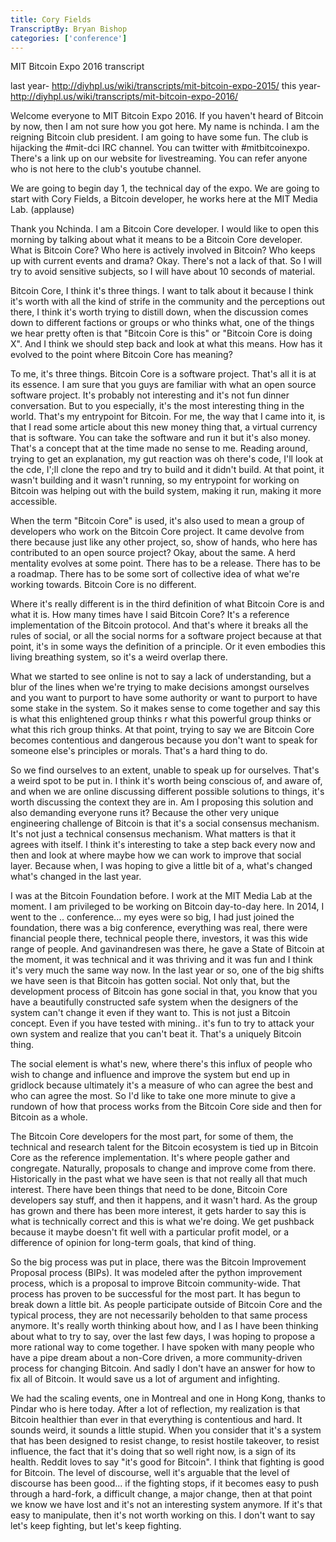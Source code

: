 ```yaml
---
title: Cory Fields
TranscriptBy: Bryan Bishop
categories: ['conference']
---
```


MIT Bitcoin Expo 2016 transcript

last year- http://diyhpl.us/wiki/transcripts/mit-bitcoin-expo-2015/
this year- http://diyhpl.us/wiki/transcripts/mit-bitcoin-expo-2016/

Welcome everyone to MIT Bitcoin Expo 2016. If you haven't heard of Bitcoin by now, then I am not sure how you got here. My name is nchinda. I am the reigning Bitcoin club president. I am going to have some fun. The club is hijacking the #mit-dci IRC channel. You can twitter with #mitbitcoinexpo. There's a link up on our website for livestreaming. You can refer anyone who is not here to the club's youtube channel.

We are going to begin day 1, the technical day of the expo. We are going to start with Cory Fields, a Bitcoin developer, he works here at the MIT Media Lab. (applause)

Thank you Nchinda. I am a Bitcoin Core developer. I would like to open this morning by talking about what it means to be a Bitcoin Core developer. What is Bitcoin Core? Who here is actively involved in Bitcoin? Who keeps up with current events and drama? Okay. There's not a lack of that. So I will try to avoid sensitive subjects, so I will have about 10 seconds of material.

Bitcoin Core, I think it's three things. I want to talk about it because I think it's worth with all the kind of strife in the community and the perceptions out there, I think it's worth trying to distill down, when the discussion comes down to different factions or groups or who thinks what, one of the things we hear pretty often is that "Bitcoin Core is this" or "Bitcoin Core is doing X". And I think we should step back and look at what this means. How has it evolved to the point where Bitcoin Core has meaning?

To me, it's three things. Bitcoin Core is a software project. That's all it is at its essence. I am sure that you guys are familiar with what an open source software project. It's probably not interesting and it's not fun dinner conversation. But to you especially, it's the most interesting thing in the world. That's my entrypoint for Bitcoin. For me, the way that I came into it, is that I read some article about this new money thing that, a virtual currency that is software. You can take the software and run it but it's also money. That's a concept that at the time made no sense to me. Reading around, trying to get an explanation, my gut reaction was oh there's code, I'll look at the cde, I';ll clone the repo and try to build and it didn't build. At that point, it wasn't building and it wasn't running, so my entrypoint for working on Bitcoin was helping out with the build system, making it run, making it more accessible.

When the term "Bitcoin Core" is used, it's also used to mean a group of developers who work on the Bitcoin Core project. It came devolve from there because just like any other project, so, show of hands, who here has contributed to an open source project? Okay, about the same. A herd mentality evolves at some point. There has to be a release. There has to be a roadmap. There has to be some sort of collective idea of what we're working towards. Bitcoin Core is no different.

Where it's really different is in the third definition of what Bitcoin Core is and what it is. How many times have I said Bitcoin Core? It's a reference implementation of the Bitcoin protocol. And that's where it breaks all the rules of social, or all the social norms for a software project because at that point, it's in some ways the definition of a principle. Or it even embodies this living breathing system, so it's a weird overlap there.

What we started to see online is not to say a lack of understanding, but a blur of the lines when we're trying to make decisions amongst ourselves and you want to purport to have some authority or want to purport to have some stake in the system. So it makes sense to come together and say this is what this enlightened group thinks r what this powerful group thinks or what this rich group thinks. At that point, trying to say we are Bitcoin Core becomes contentious and dangerous because you don't want to speak for someone else's principles or morals. That's a hard thing to do.

So we find ourselves to an extent, unable to speak up for ourselves. That's a weird spot to be put in. I think it's worth being conscious of, and aware of, and when we are online discussing different possible solutions to things, it's worth discussing the context they are in. Am I proposing this solution and also demanding everyone runs it? Because the other very unique engineering challenge of Bitcoin is that it's a social consensus mechanism. It's not just a technical consensus mechanism. What matters is that it agrees with itself. I think it's interesting to take a step back every now and then and look at where maybe how we can work to improve that social layer. Because when, I was hoping to give a little bit of a, what's changed what's changed in the last year.

I was at the Bitcoin Foundation before. I work at the MIT Media Lab at the moment. I am privileged to be working on Bitcoin day-to-day here. In 2014, I went to the .. conference... my eyes were so big, I had just joined the foundation, there was a big conference, everything was real, there were financial people there, technical people there, investors, it was this wide range of people. And gavinandresen was there, he gave a State of Bitcoin at the moment, it was technical and it was thriving and it was fun and I think it's very much the same way now. In the last year or so, one of the big shifts we have seen is that Bitcoin has gotten social. Not only that, but the development process of Bitcoin has gone social in that, you know that you have a beautifully constructed safe system when the designers of the system can't change it even if they want to. This is not just a Bitcoin concept. Even if you have tested with mining.. it's fun to try to attack your own system and realize that you can't beat it. That's a uniquely Bitcoin thing.

The social element is what's new, where there's this influx of people who wish to change and influence and improve the system but end up in gridlock because ultimately it's a measure of who can agree the best and who can agree the most. So I'd like to take one more minute to give a rundown of how that process works from the Bitcoin Core side and then for Bitcoin as a whole.

The Bitcoin Core developers for the most part, for some of them, the technical and research talent for the Bitcoin ecosystem is tied up in Bitcoin Core as the reference implementation. It's where people gather and congregate. Naturally, proposals to change and improve come from there. Historically in the past what we have seen is that not really all that much interest. There have been things that need to be done, Bitcoin Core developers say stuff, and then it happens, and it wasn't hard. As the group has grown and there has been more interest, it gets harder to say this is what is technically correct and this is what we're doing. We get pushback because it maybe doesn't fit well with a particular profit model, or a difference of opinion for long-term goals, that kind of thing.

So the big process was put in place, there was the Bitcoin Improvement Proposal process (BIPs). It was modeled after the python improvement process, which is a proposal to improve Bitcoin community-wide. That process has proven to be successful for the most part. It has begun to break down a little bit. As people participate outside of Bitcoin Core and the typical process, they are not necessarily beholden to that same process anymore. It's really worth thinking about how, and I as I have been thinking about what to try to say, over the last few days, I was hoping to propose a more rational way to come together. I have spoken with many people who have a pipe dream about a non-Core driven, a more community-driven process for changing Bitcoin. And sadly I don't have an answer for how to fix all of Bitcoin. It would save us a lot of argument and infighting.

We had the scaling events, one in Montreal and one in Hong Kong, thanks to Pindar who is here today. After a lot of reflection, my realization is that Bitcoin healthier than ever in that everything is contentious and hard. It sounds weird, it sounds a little stupid. When you consider that it's a system that has been designed to resist change, to resist hostile takeover, to resist influence, the fact that it's doing that so well right now, is a sign of its health. Reddit loves to say "it's good for Bitcoin". I think that fighting is good for Bitcoin. The level of discourse, well it's arguable that the level of discourse has been good... if the fighting stops, if it becomes easy to push through a hard-fork, a difficult change, a major change, then at that point we know we have lost and it's not an interesting system anymore. If it's that easy to manipulate, then it's not worth working on this. I don't want to say let's keep fighting, but let's keep fighting.
